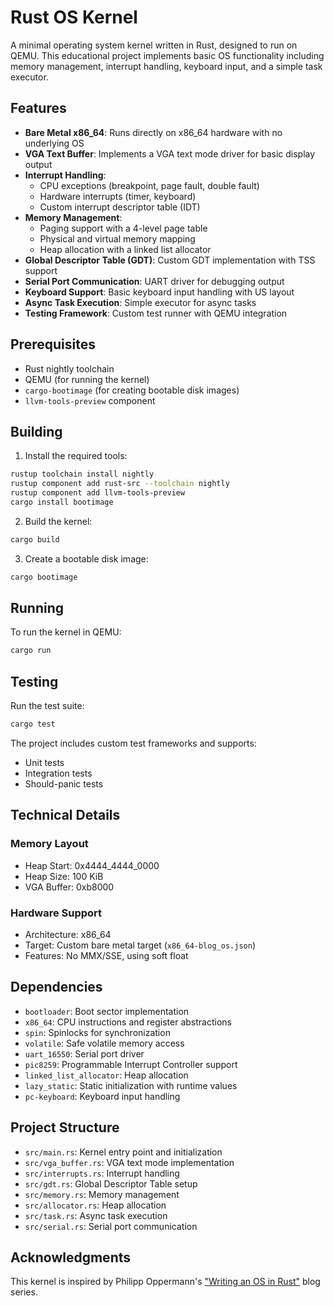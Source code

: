 # Rust OS Kernel

A minimal operating system kernel written in Rust, designed to run on QEMU. This educational project implements basic OS functionality including memory management, interrupt handling, keyboard input, and a simple task executor.

## Features

- **Bare Metal x86_64**: Runs directly on x86_64 hardware with no underlying OS
- **VGA Text Buffer**: Implements a VGA text mode driver for basic display output
- **Interrupt Handling**: 
  - CPU exceptions (breakpoint, page fault, double fault)
  - Hardware interrupts (timer, keyboard)
  - Custom interrupt descriptor table (IDT)
- **Memory Management**:
  - Paging support with a 4-level page table
  - Physical and virtual memory mapping
  - Heap allocation with a linked list allocator
- **Global Descriptor Table (GDT)**: Custom GDT implementation with TSS support
- **Serial Port Communication**: UART driver for debugging output
- **Keyboard Support**: Basic keyboard input handling with US layout
- **Async Task Execution**: Simple executor for async tasks
- **Testing Framework**: Custom test runner with QEMU integration

## Prerequisites

- Rust nightly toolchain
- QEMU (for running the kernel)
- `cargo-bootimage` (for creating bootable disk images)
- `llvm-tools-preview` component

## Building

1. Install the required tools:
```bash
rustup toolchain install nightly
rustup component add rust-src --toolchain nightly
rustup component add llvm-tools-preview
cargo install bootimage
```

2. Build the kernel:
```bash
cargo build
```

3. Create a bootable disk image:
```bash
cargo bootimage
```

## Running

To run the kernel in QEMU:
```bash
cargo run
```

## Testing

Run the test suite:
```bash
cargo test
```

The project includes custom test frameworks and supports:
- Unit tests
- Integration tests
- Should-panic tests

## Technical Details

### Memory Layout
- Heap Start: 0x4444_4444_0000
- Heap Size: 100 KiB
- VGA Buffer: 0xb8000

### Hardware Support
- Architecture: x86_64
- Target: Custom bare metal target (`x86_64-blog_os.json`)
- Features: No MMX/SSE, using soft float

## Dependencies

- `bootloader`: Boot sector implementation
- `x86_64`: CPU instructions and register abstractions
- `spin`: Spinlocks for synchronization
- `volatile`: Safe volatile memory access
- `uart_16550`: Serial port driver
- `pic8259`: Programmable Interrupt Controller support
- `linked_list_allocator`: Heap allocation
- `lazy_static`: Static initialization with runtime values
- `pc-keyboard`: Keyboard input handling

## Project Structure

- `src/main.rs`: Kernel entry point and initialization
- `src/vga_buffer.rs`: VGA text mode implementation
- `src/interrupts.rs`: Interrupt handling
- `src/gdt.rs`: Global Descriptor Table setup
- `src/memory.rs`: Memory management
- `src/allocator.rs`: Heap allocation
- `src/task.rs`: Async task execution
- `src/serial.rs`: Serial port communication

## Acknowledgments

This kernel is inspired by Philipp Oppermann's ["Writing an OS in Rust"](https://os.phil-opp.com/) blog series.